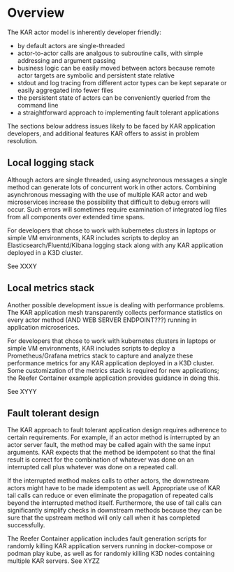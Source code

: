 <!--
# Copyright IBM Corporation 2020,2022
#
# Licensed under the Apache License, Version 2.0 (the "License");
# you may not use this file except in compliance with the License.
# You may obtain a copy of the License at
#
#     http://www.apache.org/licenses/LICENSE-2.0
#
# Unless required by applicable law or agreed to in writing, software
# distributed under the License is distributed on an "AS IS" BASIS,
# WITHOUT WARRANTIES OR CONDITIONS OF ANY KIND, either express or implied.
# See the License for the specific language governing permissions and
# limitations under the License.
-->

# Overview

The KAR actor model is inherently developer friendly:
   + by default actors are single-threaded
   + actor-to-actor calls are analgous to subroutine calls, with simple addressing and argument passing
   + business logic can be easily moved between actors because remote actor targets are symbolic and persistent state relative
   + stdout and log tracing from different actor types can be kept separate or easily aggregated into fewer files
   + the persistent state of actors can be conveniently queried from the command line
   + a straightforward approach to implementing fault tolerant applications


The sections below address issues likely to be faced by KAR application developers,
and additional features KAR offers to assist in problem resolution.

## Local logging stack

Although actors are single threaded, using asynchronous messages a single method can 
generate lots of concurrent work in other actors.
Combining asynchronous messaging with the use of multiple KAR actor and web microservices 
increase the possibility that difficult to debug errors will occur.
Such errors will sometimes require examination of 
integrated log files from all components over extended time spans.

For developers that chose to work with kubernetes clusters in laptops or simple VM environments,
KAR includes scripts to deploy an Elasticsearch/Fluentd/Kibana logging stack along with 
any KAR application deployed in a K3D cluster.

See XXXY

## Local metrics stack

Another possible development issue is dealing with performance problems. 
The KAR application mesh transparently collects performance statistics on every actor method 
(AND WEB SERVER ENDPOINT???) running in application microserices.

For developers that chose to work with kubernetes clusters in laptops or simple VM environments,
KAR includes scripts to deploy a Prometheus/Grafana metrics stack to capture and
analyze these performance metrics for any KAR application deployed in a K3D cluster.
Some customization of the metrics stack is required for new applications;
the Reefer Container example application provides guidance in doing this.

See XYYY

## Fault tolerant design

The KAR approach to fault tolerant application design requires adherence to certain requirements.
For example, if an actor method is interrupted by an actor server fault, the method may be called
again with the same input arguments. 
KAR expects that the method be idempotent so that the final result is correct for the combination of whatever
was done on an interrupted call plus whatever was done on a repeated call.

If the interrupted method makes calls to other actors, the downstream actors might have to be made idempotent
as well.
Appropriate use of KAR tail calls can reduce or even eliminate the propagation of repeated calls beyond
the interrupted method itself.
Furthermore, the use of tail calls can significantly simplify checks in downstream methods because
they can be sure that the upstream method will only call when it has completed successfully.

The Reefer Container application includes fault generation scripts for randomly killing KAR application 
servers running in docker-compose or podman play kube, as well as for randomly killing K3D nodes containing
multiple KAR servers. See XYZZ








